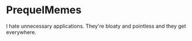 # PrequelMemes
I hate unnecessary applications. They're bloaty and pointless and they get everywhere.

